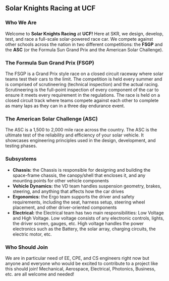 ## Solar Knights Racing at UCF

### Who We Are
Welcome to **Solar Knights Racing** at **UCF!** Here at SKR, we design, develop, test, and race a full-scale solar-powered race car. We compete against other schools across the nation in two different competitions: the **FSGP** and the **ASC** (or the Formula Sun Grand Prix and the American Solar Challenge).

### The Formula Sun Grand Prix (FSGP)
The FSGP is a Grand Prix style race on a closed circuit raceway where solar teams test their cars to the limit. The competition is held every summer and is comprised of scrutineering (technical inspection) and the actual racing. Scrutineering is the full-point inspection of every component of the car to ensure it meets every requirement in the regulations. The race is held on a closed circuit track where teams compete against each other to complete as many laps as they can in a three day endurance event.

### The American Solar Challenge (ASC)
The ASC is a 1,500 to 2,000 mile race across the country. The ASC is the ultimate test of the reliability and efficiency of your solar vehicle. It showcases engineering principles used in the design, development, and testing phases.

### Subsystems
- **Chassis:** the Chassis is responsible for designing and building the space-frame chassis, the canopy/shell that encloses it, and any mounting points for other vehicle components
- **Vehicle Dynamics:** the VD team handles suspension geometry, brakes, steering, and anything that affects how the car drives
- **Ergonomics:** the Ergo team supports the driver and safety requirements, including the seat, harness setup, steering wheel placement, and other driver-oriented components
- **Electrical:** the Electrical team has two main responsibilities: Low Voltage and High Voltage. Low voltage consists of any electronic controls, lights, the driver screen, gauges, etc. High voltage handles the power electronics such as the Battery, the solar array, charging circuits, the electric motor, etc.

### Who Should Join
We are in particular need of EE, CPE, and CS engineers right now but anyone and everyone who would be excited to contribute to a project like this should join! Mechanical, Aerospace, Electrical, Photonics, Business, etc. are all welcome and needed!
